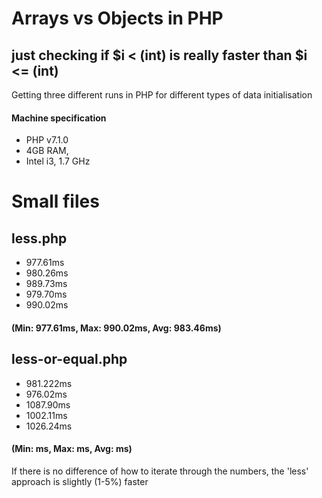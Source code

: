 # Arrays vs Objects in PHP
## just checking if $i < (int) is really faster than $i <= (int)

Getting three different runs in PHP for different types of data initialisation

#### Machine specification
* PHP v7.1.0
* 4GB RAM,
* Intel i3, 1.7 GHz


# Small files
## less.php
* 977.61ms
* 980.26ms
* 989.73ms
* 979.70ms
* 990.02ms
#### (Min: 977.61ms, Max: 990.02ms, Avg: 983.46ms)

## less-or-equal.php
* 981.222ms
* 976.02ms
* 1087.90ms
* 1002.11ms
* 1026.24ms
#### (Min: ms, Max: ms, Avg: ms)

If there is no difference of how to iterate through the numbers, the 'less' approach is slightly (1-5%) faster 
